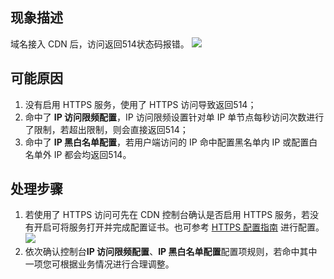 ## 现象描述

域名接入 CDN 后，访问返回514状态码报错。
![](https://main.qcloudimg.com/raw/799c9f97b32783316c4c46fd544ebff5.png)
## 可能原因

1. 没有启用 HTTPS 服务，使用了 HTTPS 访问导致返回514；
2. 命中了 **IP 访问限频配置**，IP 访问限频设置针对单 IP 单节点每秒访问次数进行了限制，若超出限制，则会直接返回514；
3. 命中了 **IP 黑白名单配置**，若用户端访问的 IP 命中配置黑名单内 IP 或配置白名单外 IP 都会均返回514。

## 处理步骤

1. 若使用了 HTTPS 访问可先在 CDN 控制台确认是否启用 HTTPS 服务，若没有开启可将服务打开并完成配置证书。也可参考 [HTTPS 配置指南](https://cloud.tencent.com/document/product/228/41687) 进行配置。
![](https://qcloudimg.tencent-cloud.cn/raw/62dca642303a0663384ae4f3bb8e4a0d.png)
2. 依次确认控制台**IP 访问限频配置**、**IP 黑白名单配置**配置项规则，若命中其中一项您可根据业务情况进行合理调整。
